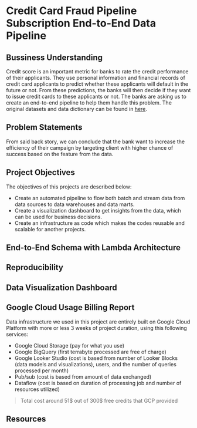 # Credit Card Fraud Pipeline Subscription End-to-End Data Pipeline

## Bussiness Understanding

Credit score is an important metric for banks to rate the credit performance of their applicants. 
They use personal information and financial records of credit card applicants to predict whether these applicants will default in the future or not. 
From these predictions, the banks will then decide if they want to issue credit cards to these applicants or not. 
The banks are asking us to create an end-to-end pipeline to help them handle this problem. 
The original datasets and data dictionary can be found in [here](https://www.kaggle.com/datasets/rikdifos/credit-card-approval-prediction).

## Problem Statements

From said back story, we can conclude that the bank want to increase the efficiency of their campaign by targeting client with higher chance of success based on the feature from the data.

## Project Objectives
The objectives of this projects are described below:
- Create an automated pipeline to flow both batch and stream data from data sources to data warehouses and data marts.
- Create a visualization dashboard to get insights from the data, which can be used for business decisions.
- Create an infrastructure as code which makes the codes reusable and scalable for another projects.

## End-to-End Schema with Lambda Architecture

## Reproducibility

## Data Visualization Dashboard

## Google Cloud Usage Billing Report
Data infrastructure we used in this project are entirely built on Google Cloud Platform with more or less 3 weeks of project duration, 
using this following services:
- Google Cloud Storage (pay for what you use)
- Google BigQuery (first terrabyte processed are free of charge)
- Google Looker Studio (cost is based from number of Looker Blocks (data models and visualizations), users, and the number of queries processed per month)
- Pub/sub (cost is based from amount of data exchanged)
- Dataflow (cost is based on duration of processing job and number of resources utilized)
> Total cost around 51$ out of 300$ free credits that GCP provided

## Resources

